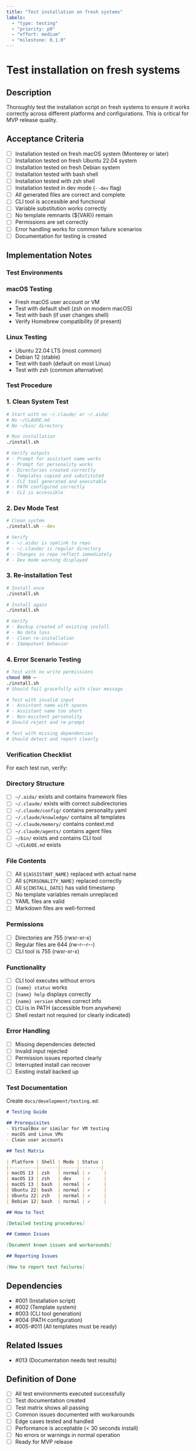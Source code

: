 ```yaml
---
title: "Test installation on fresh systems"
labels:
  - "type: testing"
  - "priority: p0"
  - "effort: medium"
  - "milestone: 0.1.0"
---
```


# Test installation on fresh systems

## Description

Thoroughly test the installation script on fresh systems to ensure it works correctly across different platforms and configurations. This is critical for MVP release quality.

## Acceptance Criteria

- [ ] Installation tested on fresh macOS system (Monterey or later)
- [ ] Installation tested on fresh Ubuntu 22.04 system
- [ ] Installation tested on fresh Debian system
- [ ] Installation tested with bash shell
- [ ] Installation tested with zsh shell
- [ ] Installation tested in dev mode (`--dev` flag)
- [ ] All generated files are correct and complete
- [ ] CLI tool is accessible and functional
- [ ] Variable substitution works correctly
- [ ] No template remnants (${VAR}) remain
- [ ] Permissions are set correctly
- [ ] Error handling works for common failure scenarios
- [ ] Documentation for testing is created

## Implementation Notes

### Test Environments

### macOS Testing

- Fresh macOS user account or VM
- Test with default shell (zsh on modern macOS)
- Test with bash (if user changes shell)
- Verify Homebrew compatibility (if present)

### Linux Testing

- Ubuntu 22.04 LTS (most common)
- Debian 12 (stable)
- Test with bash (default on most Linux)
- Test with zsh (common alternative)

### Test Procedure

### 1. Clean System Test

```bash
# Start with no ~/.claude/ or ~/.aida/
# No ~/CLAUDE.md
# No ~/bin/ directory

# Run installation
./install.sh

# Verify outputs
# - Prompt for assistant name works
# - Prompt for personality works
# - Directories created correctly
# - Templates copied and substituted
# - CLI tool generated and executable
# - PATH configured correctly
# - CLI is accessible
```

### 2. Dev Mode Test

```bash
# Clean system
./install.sh --dev

# Verify
# - ~/.aida/ is symlink to repo
# - ~/.claude/ is regular directory
# - Changes in repo reflect immediately
# - Dev mode warning displayed
```

### 3. Re-installation Test

```bash
# Install once
./install.sh

# Install again
./install.sh

# Verify
# - Backup created of existing install
# - No data loss
# - Clean re-installation
# - Idempotent behavior
```

### 4. Error Scenario Testing

```bash
# Test with no write permissions
chmod 000 ~
./install.sh
# Should fail gracefully with clear message

# Test with invalid input
# - Assistant name with spaces
# - Assistant name too short
# - Non-existent personality
# Should reject and re-prompt

# Test with missing dependencies
# Should detect and report clearly
```

### Verification Checklist

For each test run, verify:

### Directory Structure

- [ ] `~/.aida/` exists and contains framework files
- [ ] `~/.claude/` exists with correct subdirectories
- [ ] `~/.claude/config/` contains personality.yaml
- [ ] `~/.claude/knowledge/` contains all templates
- [ ] `~/.claude/memory/` contains context.md
- [ ] `~/.claude/agents/` contains agent files
- [ ] `~/bin/` exists and contains CLI tool
- [ ] `~/CLAUDE.md` exists

### File Contents

- [ ] All `${ASSISTANT_NAME}` replaced with actual name
- [ ] All `${PERSONALITY_NAME}` replaced correctly
- [ ] All `${INSTALL_DATE}` has valid timestamp
- [ ] No template variables remain unreplaced
- [ ] YAML files are valid
- [ ] Markdown files are well-formed

### Permissions

- [ ] Directories are 755 (rwxr-xr-x)
- [ ] Regular files are 644 (rw-r--r--)
- [ ] CLI tool is 755 (rwxr-xr-x)

### Functionality

- [ ] CLI tool executes without errors
- [ ] `{name} status` works
- [ ] `{name} help` displays correctly
- [ ] `{name} version` shows correct info
- [ ] CLI is in PATH (accessible from anywhere)
- [ ] Shell restart not required (or clearly indicated)

### Error Handling

- [ ] Missing dependencies detected
- [ ] Invalid input rejected
- [ ] Permission issues reported clearly
- [ ] Interrupted install can recover
- [ ] Existing install backed up

### Test Documentation

Create `docs/development/testing.md`:

```markdown
# Testing Guide

## Prerequisites
- VirtualBox or similar for VM testing
- macOS and Linux VMs
- Clean user accounts

## Test Matrix

| Platform | Shell | Mode | Status |
|----------|-------|------|--------|
| macOS 13 | zsh   | normal | ✓     |
| macOS 13 | zsh   | dev    | ✓     |
| macOS 13 | bash  | normal | ✓     |
| Ubuntu 22| bash  | normal | ✓     |
| Ubuntu 22| zsh   | normal | ✓     |
| Debian 12| bash  | normal | ✓     |

## How to Test

[Detailed testing procedures]

## Common Issues

[Document known issues and workarounds]

## Reporting Issues

[How to report test failures]
```

## Dependencies

- #001 (Installation script)
- #002 (Template system)
- #003 (CLI tool generation)
- #004 (PATH configuration)
- #005-#011 (All templates must be ready)

## Related Issues

- #013 (Documentation needs test results)

## Definition of Done

- [ ] All test environments executed successfully
- [ ] Test documentation created
- [ ] Test matrix shows all passing
- [ ] Common issues documented with workarounds
- [ ] Edge cases tested and handled
- [ ] Performance is acceptable (< 30 seconds install)
- [ ] No errors or warnings in normal operation
- [ ] Ready for MVP release

